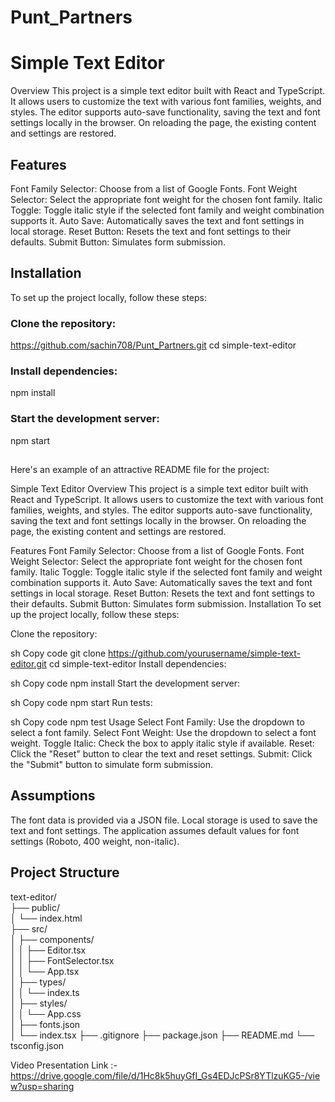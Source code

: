 # Punt_Partners

# Simple Text Editor

Overview
This project is a simple text editor built with React and TypeScript. It allows users to customize the text with various font families, weights, and styles. The editor supports auto-save functionality, saving the text and font settings locally in the browser. On reloading the page, the existing content and settings are restored.

## Features

Font Family Selector: Choose from a list of Google Fonts.
Font Weight Selector: Select the appropriate font weight for the chosen font family.
Italic Toggle: Toggle italic style if the selected font family and weight combination supports it.
Auto Save: Automatically saves the text and font settings in local storage.
Reset Button: Resets the text and font settings to their defaults.
Submit Button: Simulates form submission.

## Installation

To set up the project locally, follow these steps:

### Clone the repository:

https://github.com/sachin708/Punt_Partners.git
cd simple-text-editor

### Install dependencies:

npm install

### Start the development server:

npm start

##

Here's an example of an attractive README file for the project:

Simple Text Editor
Overview
This project is a simple text editor built with React and TypeScript. It allows users to customize the text with various font families, weights, and styles. The editor supports auto-save functionality, saving the text and font settings locally in the browser. On reloading the page, the existing content and settings are restored.

Features
Font Family Selector: Choose from a list of Google Fonts.
Font Weight Selector: Select the appropriate font weight for the chosen font family.
Italic Toggle: Toggle italic style if the selected font family and weight combination supports it.
Auto Save: Automatically saves the text and font settings in local storage.
Reset Button: Resets the text and font settings to their defaults.
Submit Button: Simulates form submission.
Installation
To set up the project locally, follow these steps:

Clone the repository:

sh
Copy code
git clone https://github.com/yourusername/simple-text-editor.git
cd simple-text-editor
Install dependencies:

sh
Copy code
npm install
Start the development server:

sh
Copy code
npm start
Run tests:

sh
Copy code
npm test
Usage
Select Font Family: Use the dropdown to select a font family.
Select Font Weight: Use the dropdown to select a font weight.
Toggle Italic: Check the box to apply italic style if available.
Reset: Click the "Reset" button to clear the text and reset settings.
Submit: Click the "Submit" button to simulate form submission.

## Assumptions

The font data is provided via a JSON file.
Local storage is used to save the text and font settings.
The application assumes default values for font settings (Roboto, 400 weight, non-italic).

## Project Structure

text-editor/
</br>
├── public/
</br>
│ └── index.html
</br>
├── src/
</br>
│ ├── components/
</br>
│ │ ├── Editor.tsx
</br>
│ │ ├── FontSelector.tsx
</br>
│ │ └── App.tsx
</br>
│ ├── types/
</br>
│ │ └── index.ts
</br>
│ ├── styles/
</br>
│ │ └── App.css
</br>
│ ├── fonts.json
</br>
│ └── index.tsx
├── .gitignore
├── package.json
├── README.md
└── tsconfig.json

Video Presentation Link :- https://drive.google.com/file/d/1Hc8k5huyGfI_Gs4EDJcPSr8YTlzuKG5-/view?usp=sharing
